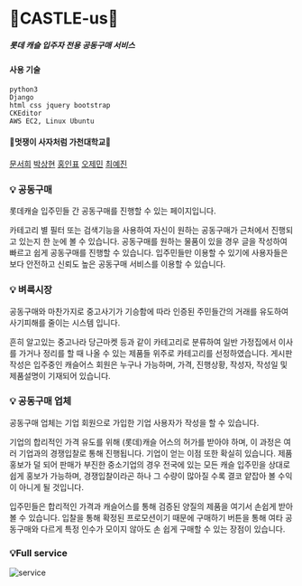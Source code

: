 # 🦅CASTLE-us🦅
##### 롯데 캐슬 입주자 전용 공동구매 서비스

#### 사용 기술
```
python3
Django
html css jquery bootstrap
CKEditor
AWS EC2, Linux Ubuntu
```

#### 🦁멋쟁이 사자처럼 가천대학교🦁
[문서희](https://github.com/MunSeoHee)
[박상현](https://github.com/BbakSsang)
[홍인표](https://github.com/Inpyo-Hong)
[오제민](https://github.com/jasonoh22)
[최예진](https://github.com/chldppwls12)
 

### 💡 공동구매
롯데캐슬 입주민들 간 공동구매를 진행할 수 있는 페이지입니다.

카테고리 별 필터 또는 검색기능을 사용하여 자신이 원하는 공동구매가 근처에서 진행되고 있는지 한 눈에 볼 수 있습니다. 공동구매를 원하는 물품이 있을 경우 글을 작성하여 빠르고 쉽게 공동구매를 진행할 수 있습니다. 입주민들만 이용할 수 있기에 사용자들은 보다 안전하고 신뢰도 높은  공동구매 서비스를 이용할 수 있습니다.



### 💡 벼룩시장
공동구매와 마찬가지로 중고사기가 기승함에 따라 인증된 주민들간의 거래를 유도하여 사기피해를 줄이는 시스템 입니다.

흔히 알고있는 중고나라 당근마켓 등과 같이 카테고리로 분류하여 일반 가정집에서 이사를 가거나 정리를 할 때 나올 수 있는 제품들 위주로 카테고리를 선정하였습니다. 게시판 작성은 입주중인 캐슬어스 회원은 누구나 가능하며, 가격, 진행상황, 작성자, 작성일 및 제품설명이 기재되어 있습니다.

 

 

 

 

 

### 💡 공동구매 업체
공동구매 업체는 기업 회원으로 가입한 기업 사용자가 작성을 할 수 있습니다.

기업의 합리적인 가격 유도를 위해 (롯데)캐슬 어스의 허가를 받아야 하며, 이 과정은 여러 기업과의 경쟁입찰로 통해 진행됩니다. 기업이 얻는 이점 또한 확실히 있습니다. 제품홍보가 덜 되어 판매가 부진한 중소기업의 경우 전국에 있는 모든 캐슬 입주민을 상대로 쉽게 홍보가 가능하며, 경쟁입찰이라곤 하나 그 수량이 많아질 수록 결코 얕잡아 볼 수익이 아니게 될 것입니다.

입주민들은 합리적인 가격과 캐슬어스를 통해 검증된 양질의 제품을 여기서 손쉽게 받아 볼 수 있습니다. 입찰을 통해 확정된 프로모션이기 때문에 구매하기 버튼을 통해 여타 공동구매와 다르게 특정 인수가 모이지 않아도 손 쉽게 구매할 수 있는 장점이 있습니다.

 
 
 ### 💡Full service
![service](https://github.com/jasonoh22/hackertone/blob/master/us.gif?raw=true)
